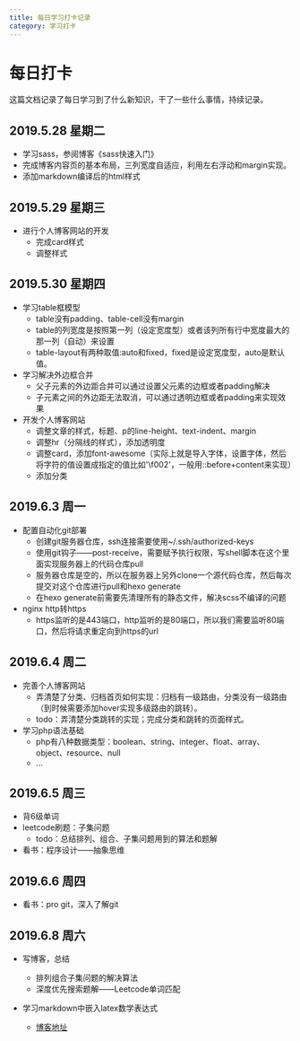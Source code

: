```yaml
---
title: 每日学习打卡记录
category: 学习打卡
---
```

# 每日打卡

这篇文档记录了每日学习到了什么新知识，干了一些什么事情，持续记录。

## 2019.5.28 星期二

* 学习sass，参阅博客《sass快速入门》
* 完成博客内容页的基本布局，三列宽度自适应，利用左右浮动和margin实现。
* 添加markdown编译后的html样式

## 2019.5.29 星期三

- 进行个人博客网站的开发
  * 完成card样式
  * 调整样式



## 2019.5.30 星期四

* 学习table框模型
  * table没有padding、table-cell没有margin
  * table的列宽度是按照第一列（设定宽度型）或者该列所有行中宽度最大的那一列（自动）来设置
  * table-layout有两种取值:auto和fixed，fixed是设定宽度型，auto是默认值。
* 学习解决外边框合并
  * 父子元素的外边距合并可以通过设置父元素的边框或者padding解决
  * 子元素之间的外边距无法取消，可以通过透明边框或者padding来实现效果
* 开发个人博客网站
  * 调整文章的样式，标题、p的line-height、text-indent、margin
  * 调整hr（分隔线的样式），添加透明度
  * 调整card，添加font-awesome（实际上就是导入字体，设置字体，然后将字符的值设置成指定的值比如'\f002'，一般用::before+content来实现）
  * 添加分类

## 2019.6.3 周一
* 配置自动化git部署
  * 创建git服务器仓库，ssh连接需要使用~/.ssh/authorized-keys
  * 使用git钩子——post-receive，需要赋予执行权限，写shell脚本在这个里面实现服务器上的代码仓库pull
  * 服务器仓库是空的，所以在服务器上另外clone一个源代码仓库，然后每次提交对这个仓库进行pull和hexo generate
  * 在hexo generate前需要先清理所有的静态文件，解决scss不编译的问题
* nginx http转https
  * https监听的是443端口，http监听的是80端口，所以我们需要监听80端口，然后将请求重定向到https的url

## 2019.6.4 周二

* 完善个人博客网站
  * 弄清楚了分类、归档首页如何实现：归档有一级路由，分类没有一级路由（到时候需要添加hover实现多级路由的跳转）。
  * todo：弄清楚分类跳转的实现；完成分类和跳转的页面样式。
* 学习php语法基础
  * php有八种数据类型：boolean、string、integer、float、array、object、resource、null
  * ...

## 2019.6.5 周三
* 背6级单词
* leetcode刷题：子集问题
  * todo：总结排列、组合、子集问题用到的算法和题解
* 看书：程序设计——抽象思维

## 2019.6.6 周四
* 看书：pro git，深入了解git


## 2019.6.8 周六
* 写博客，总结
  * 排列组合子集问题的解决算法
  * 深度优先搜索题解——Leetcode单词匹配

* 学习markdown中嵌入latex数学表达式
  * [博客地址](https://www.zybuluo.com/codeep/note/163962#cmd-markdown-%E5%85%AC%E5%BC%8F%E6%8C%87%E5%AF%BC%E6%89%8B%E5%86%8C)
